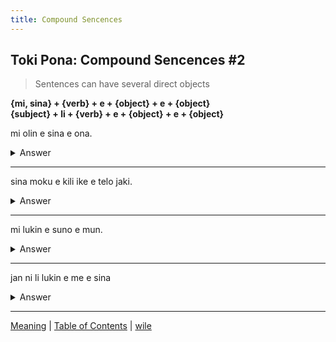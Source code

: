 ```yaml
---
title: Compound Sencences
---
```


## Toki Pona: Compound Sencences #2

> Sentences can have several direct objects

**{mi, sina} + {verb} + e + {object} + e + {object}**  
**{subject} + li + {verb} + e + {object} + e + {object}**

mi olin e sina e ona.
<details>
<summary>Answer</summary>

I love you and her.
</details>

---

sina moku e kili ike e telo jaki.
<details>
<summary>Answer</summary>

You are consuming rotten fruit and dirty water
</details>

---

mi lukin e suno e mun.
<details>
<summary>Answer</summary>

I look at the sun and the moon.
</details>

---

jan ni li lukin e me e sina
<details>
<summary>Answer</summary>

That person is looking at you and I.
</details>

---

[Meaning](16Meaning.md) | [Table of Contents](toc.md) | [wile](18wile.md)